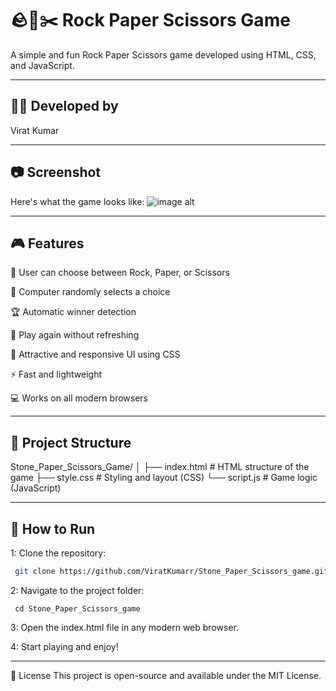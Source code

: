 # 🪨📄✂️ Rock Paper Scissors Game

A simple and fun Rock Paper Scissors game developed using HTML, CSS, and JavaScript.
- - -
## 👨‍💻 Developed by
Virat Kumar
- - -
## 📷 Screenshot
Here's what the game looks like:
![image alt](https://github.com/ViratKumarr/Stone_Paper_Scissors_game/tree/86f866a84e8342408f479f7f550b073942c8ca3e/rock_paper_scissors_virat.png)
- - -
## 🎮 Features

🎯 User can choose between Rock, Paper, or Scissors

🤖 Computer randomly selects a choice

🏆 Automatic winner detection

🔁 Play again without refreshing

🎨 Attractive and responsive UI using CSS

⚡ Fast and lightweight

💻 Works on all modern browsers
- - -
## 📁 Project Structure

Stone_Paper_Scissors_Game/
│
├── index.html    # HTML structure of the game
├── style.css     # Styling and layout (CSS)
└── script.js     # Game logic (JavaScript)
- - -

## 🚀 How to Run
1: Clone the repository:
   ```bash
    git clone https://github.com/ViratKumarr/Stone_Paper_Scissors_game.git
   ```


2: Navigate to the project folder:
   ```
    cd Stone_Paper_Scissors_game
   ```

3: Open the index.html file in any modern web browser.

4: Start playing and enjoy!
- - -

📃 License
This project is open-source and available under the MIT License.
